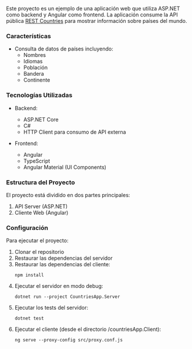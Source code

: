 
Este proyecto es un ejemplo de una aplicación web que utiliza ASP.NET como backend y Angular como frontend. La aplicación consume la API pública [REST Countries](https://restcountries.com/v3.1) para mostrar información sobre países del mundo.

### Características

- Consulta de datos de países incluyendo:
    - Nombres
    - Idiomas
    - Población
    - Bandera
    - Continente

### Tecnologías Utilizadas

- Backend:
    - ASP.NET Core
    - C#
    - HTTP Client para consumo de API externa

- Frontend:
    - Angular
    - TypeScript
    - Angular Material (UI Components)

### Estructura del Proyecto

El proyecto está dividido en dos partes principales:
1. API Server (ASP.NET)
2. Cliente Web (Angular)

### Configuración

Para ejecutar el proyecto:

1. Clonar el repositorio
2. Restaurar las dependencias del servidor
3. Restaurar las dependencias del cliente:
   ```
   npm install
   ```
4. Ejecutar el servidor en modo debug:
   ```
   dotnet run --project CountriesApp.Server
   ```
5. Ejecutar los tests del servidor:
   ```
   dotnet test
   ```
6. Ejecutar el cliente (desde el directorio /countriesApp.Client):
   ```
   ng serve --proxy-config src/proxy.conf.js
   ```


